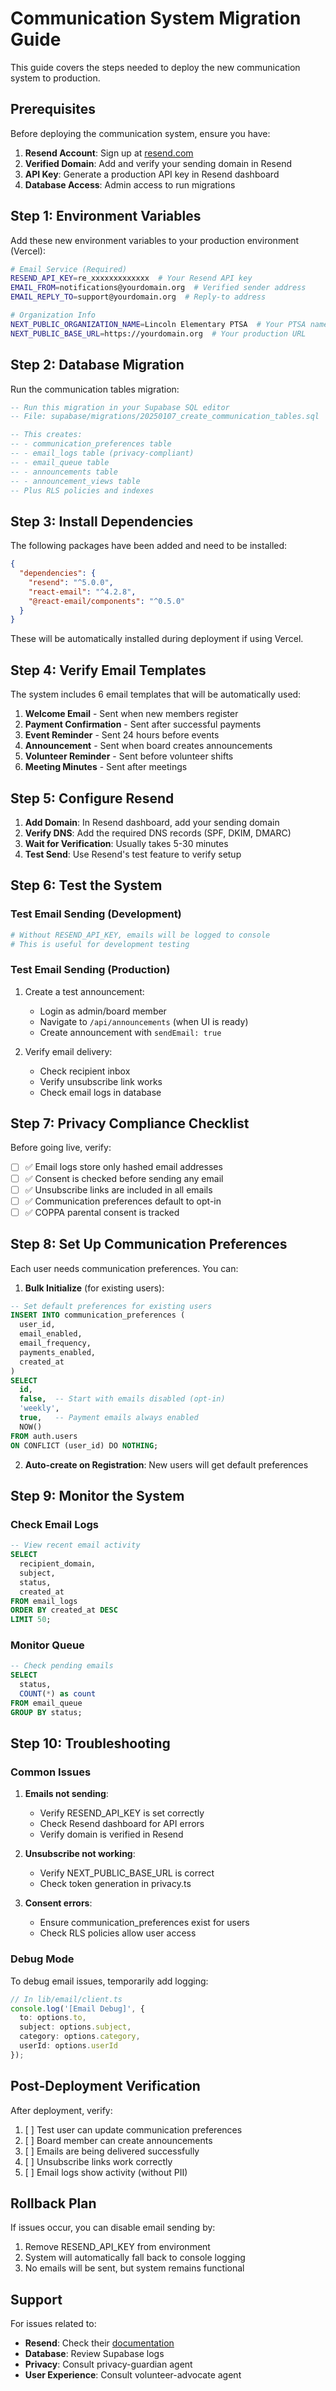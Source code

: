 # Communication System Migration Guide

This guide covers the steps needed to deploy the new communication system to production.

## Prerequisites

Before deploying the communication system, ensure you have:

1. **Resend Account**: Sign up at [resend.com](https://resend.com)
2. **Verified Domain**: Add and verify your sending domain in Resend
3. **API Key**: Generate a production API key in Resend dashboard
4. **Database Access**: Admin access to run migrations

## Step 1: Environment Variables

Add these new environment variables to your production environment (Vercel):

```bash
# Email Service (Required)
RESEND_API_KEY=re_xxxxxxxxxxxxx  # Your Resend API key
EMAIL_FROM=notifications@yourdomain.org  # Verified sender address
EMAIL_REPLY_TO=support@yourdomain.org  # Reply-to address

# Organization Info
NEXT_PUBLIC_ORGANIZATION_NAME=Lincoln Elementary PTSA  # Your PTSA name
NEXT_PUBLIC_BASE_URL=https://yourdomain.org  # Your production URL
```

## Step 2: Database Migration

Run the communication tables migration:

```sql
-- Run this migration in your Supabase SQL editor
-- File: supabase/migrations/20250107_create_communication_tables.sql

-- This creates:
-- - communication_preferences table
-- - email_logs table (privacy-compliant)
-- - email_queue table
-- - announcements table
-- - announcement_views table
-- Plus RLS policies and indexes
```

## Step 3: Install Dependencies

The following packages have been added and need to be installed:

```json
{
  "dependencies": {
    "resend": "^5.0.0",
    "react-email": "^4.2.8",
    "@react-email/components": "^0.5.0"
  }
}
```

These will be automatically installed during deployment if using Vercel.

## Step 4: Verify Email Templates

The system includes 6 email templates that will be automatically used:

1. **Welcome Email** - Sent when new members register
2. **Payment Confirmation** - Sent after successful payments
3. **Event Reminder** - Sent 24 hours before events
4. **Announcement** - Sent when board creates announcements
5. **Volunteer Reminder** - Sent before volunteer shifts
6. **Meeting Minutes** - Sent after meetings

## Step 5: Configure Resend

1. **Add Domain**: In Resend dashboard, add your sending domain
2. **Verify DNS**: Add the required DNS records (SPF, DKIM, DMARC)
3. **Wait for Verification**: Usually takes 5-30 minutes
4. **Test Send**: Use Resend's test feature to verify setup

## Step 6: Test the System

### Test Email Sending (Development)

```bash
# Without RESEND_API_KEY, emails will be logged to console
# This is useful for development testing
```

### Test Email Sending (Production)

1. Create a test announcement:
   - Login as admin/board member
   - Navigate to `/api/announcements` (when UI is ready)
   - Create announcement with `sendEmail: true`

2. Verify email delivery:
   - Check recipient inbox
   - Verify unsubscribe link works
   - Check email logs in database

## Step 7: Privacy Compliance Checklist

Before going live, verify:

- [ ] ✅ Email logs store only hashed email addresses
- [ ] ✅ Consent is checked before sending any email
- [ ] ✅ Unsubscribe links are included in all emails
- [ ] ✅ Communication preferences default to opt-in
- [ ] ✅ COPPA parental consent is tracked

## Step 8: Set Up Communication Preferences

Each user needs communication preferences. You can:

1. **Bulk Initialize** (for existing users):
```sql
-- Set default preferences for existing users
INSERT INTO communication_preferences (
  user_id,
  email_enabled,
  email_frequency,
  payments_enabled,
  created_at
)
SELECT 
  id,
  false,  -- Start with emails disabled (opt-in)
  'weekly',
  true,   -- Payment emails always enabled
  NOW()
FROM auth.users
ON CONFLICT (user_id) DO NOTHING;
```

2. **Auto-create on Registration**: New users will get default preferences

## Step 9: Monitor the System

### Check Email Logs

```sql
-- View recent email activity
SELECT 
  recipient_domain,
  subject,
  status,
  created_at
FROM email_logs
ORDER BY created_at DESC
LIMIT 50;
```

### Monitor Queue

```sql
-- Check pending emails
SELECT 
  status,
  COUNT(*) as count
FROM email_queue
GROUP BY status;
```

## Step 10: Troubleshooting

### Common Issues

1. **Emails not sending**:
   - Verify RESEND_API_KEY is set correctly
   - Check Resend dashboard for API errors
   - Verify domain is verified in Resend

2. **Unsubscribe not working**:
   - Verify NEXT_PUBLIC_BASE_URL is correct
   - Check token generation in privacy.ts

3. **Consent errors**:
   - Ensure communication_preferences exist for users
   - Check RLS policies allow user access

### Debug Mode

To debug email issues, temporarily add logging:

```typescript
// In lib/email/client.ts
console.log('[Email Debug]', {
  to: options.to,
  subject: options.subject,
  category: options.category,
  userId: options.userId
});
```

## Post-Deployment Verification

After deployment, verify:

1. [ ] Test user can update communication preferences
2. [ ] Board member can create announcements
3. [ ] Emails are being delivered successfully
4. [ ] Unsubscribe links work correctly
5. [ ] Email logs show activity (without PII)

## Rollback Plan

If issues occur, you can disable email sending by:

1. Remove RESEND_API_KEY from environment
2. System will automatically fall back to console logging
3. No emails will be sent, but system remains functional

## Support

For issues related to:
- **Resend**: Check their [documentation](https://resend.com/docs)
- **Database**: Review Supabase logs
- **Privacy**: Consult privacy-guardian agent
- **User Experience**: Consult volunteer-advocate agent